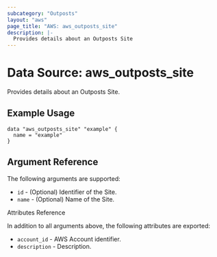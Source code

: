 ```yaml
---
subcategory: "Outposts"
layout: "aws"
page_title: "AWS: aws_outposts_site"
description: |-
  Provides details about an Outposts Site
---
```


# Data Source: aws_outposts_site

Provides details about an Outposts Site.

## Example Usage

```hcl
data "aws_outposts_site" "example" {
  name = "example"
}
```

## Argument Reference

The following arguments are supported:

* `id` - (Optional) Identifier of the Site.
* `name` - (Optional) Name of the Site.

Attributes Reference

In addition to all arguments above, the following attributes are exported:

* `account_id` - AWS Account identifier.
* `description` - Description.
